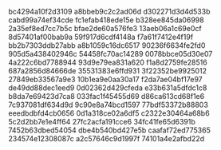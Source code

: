 bc4294a10f2d3109
a8bbeb9c2c2ad06d
d302271d3d4d533b
cabd99a74ef34cde
fc1efab418ede15e
b328ee845da06998
2a35ef8ed7cc7b5c
bfae2de60a576fe3
13aeb06a1c69e0cf
8d57401af00bab9a
59f917d6cdf4148a
f7a61f7412e4f19f
bb2b7303ddb27abb
a8b1059c16dc6517
90236f6634fe2fd0
905d5a438402946c
54458fc70ac14289
0078bbce05d30e07
4a222c6bd7788944
93d9e79ea831a620
f1a8d2759fe28516
687a2856d84666de
35531383e6ffd931
3f22352be9925012
27849eb33567a9e3
10b1ea9e0aa30a17
f2da7ae04bf17e97
de49dd88dec1eed9
0d02362d429cfeda
e33b631a5dfdc1c8
b8da7e69423d7ca8
033fac1f45455d69
d86ca613cd68f1e6
7c937081df634d9d
9c90e8a74bcd1597
77bdf53372b88803
eeedbdbfd4cb0656
0d1a318ce02a6df5
c2322e30464a68b6
5c2d2bb7e1e4ff64
27fc2acfa191cce6
34fc41fe65d6391b
7452b63dbed54054
dbe4b540bd427e5b
caafaf72ed775365
234574e12308087c
a2c57646c9d1997f
74101a4e2afbd22d
